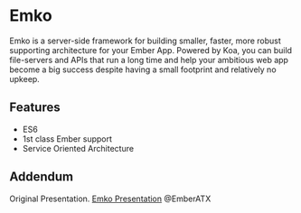 Emko
===================

Emko is a server-side framework for building smaller, faster,
more robust supporting architecture for your Ember App. Powered by Koa,
you can build file-servers and APIs that run a long time and help your ambitious
web app become a big success despite having a small footprint and relatively no upkeep.

## Features

* ES6
* 1st class Ember support
* Service Oriented Architecture

## Addendum

Original Presentation.
[Emko Presentation](https://docs.google.com/presentation/d/1kVqYcy7oWV61aOVu1i3bLOM82pM0c6ZNZGWoA87TIZc/pub?start=false&loop=false&delayms=3000) @EmberATX
